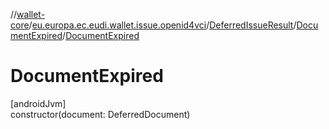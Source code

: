 //[wallet-core](../../../../index.md)/[eu.europa.ec.eudi.wallet.issue.openid4vci](../../index.md)/[DeferredIssueResult](../index.md)/[DocumentExpired](index.md)/[DocumentExpired](-document-expired.md)

# DocumentExpired

[androidJvm]\
constructor(document: DeferredDocument)
